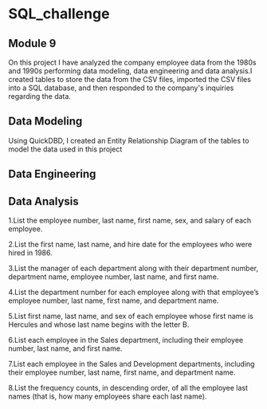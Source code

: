 # SQL_challenge

## Module 9

On this project I have analyzed the company employee data from the 1980s and 1990s performing data modeling, data engineering and data analysis.I created tables to store the data from the CSV files, imported the CSV files into a SQL database, and then responded to the company's inquiries regarding the data.


## Data Modeling

Using QuickDBD, I created an Entity Relationship Diagram of the tables to model the data used in this project



## Data Engineering



## Data Analysis

1.List the employee number, last name, first name, sex, and salary of each employee.

2.List the first name, last name, and hire date for the employees who were hired in 1986.

3.List the manager of each department along with their department number, department name, employee number, last name, and first name.

4.List the department number for each employee along with that employee’s employee number, last name, first name, and department name.

5.List first name, last name, and sex of each employee whose first name is Hercules and whose last name begins with the letter B.

6.List each employee in the Sales department, including their employee number, last name, and first name.

7.List each employee in the Sales and Development departments, including their employee number, last name, first name, and department name.

8.List the frequency counts, in descending order, of all the employee last names (that is, how many employees share each last name).
